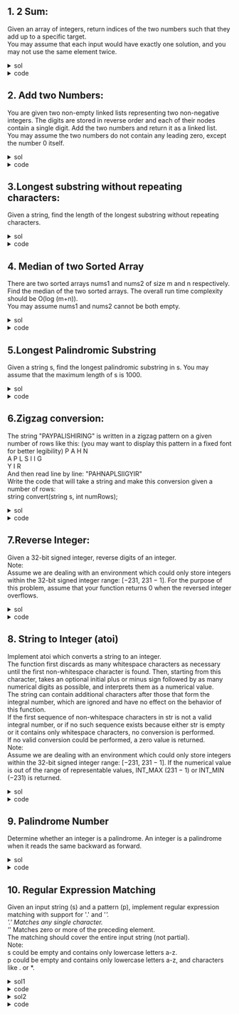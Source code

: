 ## 1. 2 Sum: 
Given an array of integers, return indices of the two numbers such that they add up to a specific target.  
You may assume that each input would have exactly one solution, and you may not use the same element twice.  

<details><summary>sol</summary>
<p>

#### Use dictionary. time=O(n), space=O(n)   ps: O(1) amortized lookup time since dict is implemented with hash table

</p></details>

<details><summary>code</summary>
<p>

```python
class Solution(object):
    def twoSum(self, nums, target):
        """
        :type nums: List[int]
        :type target: int
        :rtype: List[int]
        """
        numsDict = dict()
        for i in range(len(nums)):
            if target - nums[i] in numsDict:
                return [numsDict[target - nums[i]], i]
            else:
                numsDict[nums[i]] = i
```
</p></details>

## 2. Add two Numbers:
You are given two non-empty linked lists representing two non-negative integers. The digits are stored in reverse order and each of their nodes contain a single digit. Add the two numbers and return it as a linked list.  
You may assume the two numbers do not contain any leading zero, except the number 0 itself.  

<details><summary>sol</summary>
<p>

#### linked list with dummy. time=O(n), space=O(1)

</p></details>

<details><summary>code</summary>
<p>

```python
class Solution(object):
    def addTwoNumbers(self, l1, l2):
        """
        :type l1: ListNode
        :type l2: ListNode
        :rtype: ListNode
        """
        carry = 0
        node = head = ListNode(0)
        while l1 or l2 or carry:
            nextVal = 0
            l1v, l2v = 0, 0
            if l1:
                l1v = l1.val
                l1 = l1.next
            if l2:
                l2v = l2.val
                l2 = l2.next
            if l1v + l2v + carry >= 10:
                node.next = ListNode(l1v + l2v + carry - 10)
                carry = 1
            else:
                node.next = ListNode(l1v + l2v + carry)
                carry = 0
            node = node.next
        return head.next
```
</p></details>

## 3.Longest substring without repeating characters:
Given a string, find the length of the longest substring without repeating characters.  

<details><summary>sol</summary>
<p>

#### use a dictionary to store the last occurrence. a variable start to save the start point of string. time=O(n), space=O(1)

</p></details>

<details><summary>code</summary>
<p>

```python
class Solution(object):
    def lengthOfLongestSubstring(self, s):
        """
        :type s: str
        :rtype: int
        """
        res, l, start = 0, 0, 0
        last = {}
        for i, c in enumerate(s):
            if c not in last or last[c] < start:
                l += 1
            else:          
                l = i - last[c]
                start = last[c] + 1
            last[c] = i
            res = max(res, l)
        return res
```
</p></details>

## 4. Median of two Sorted Array
There are two sorted arrays nums1 and nums2 of size m and n respectively.  
Find the median of the two sorted arrays. The overall run time complexity should be O(log (m+n)).  
You may assume nums1 and nums2 cannot be both empty.  

<details><summary>sol</summary>
<p>

#### first make sure one’s length greater than the other.
Second, do binary search. l=0, r=m, i = (l+r)/2, j=halfLen-i
compare A[i-1] and B[j]; compare A[i] and B[j-1] to adjust l and r. Else: (found good partition), determine the largest left and smallest right, calculate. time=O(log(min(m, n))), space=O(1)

</p></details>

<details><summary>code</summary>
<p>

```python
class Solution(object):
    def findMedianSortedArrays(self, nums1, nums2):
        """
        :type nums1: List[int]
        :type nums2: List[int]
        :rtype: float
        """
        A, B, m, n = nums1, nums2, len(nums1), len(nums2)
        if m > n:   #make sure len(A) < len(B)
            A, B, m, n = B, A, n, m
        l, r, halfLen = 0, m, (n+m+1)/2
        while l <= r:
            i = (l+r)/2
            j = halfLen - i
            if i > 0 and A[i-1] > B[j]:
                r = i - 1
            elif i < m and A[i] < B[j-1]:
                l = i + 1
            else:   #good i partition
                if i == 0:
                    Lmax = B[j-1]
                elif j == 0:
                    Lmax = A[i-1]
                else:
                    Lmax = max(A[i-1], B[j-1])
                if (m+n)%2 == 1:
                    return Lmax
                if i == m:
                    Rmin = B[j]
                elif j == n:
                    Rmin = A[i]
                else:
                    Rmin = min(A[i], B[j])
                return (Lmax+Rmin)/2.0
```
</p></details>

## 5.Longest Palindromic Substring
Given a string s, find the longest palindromic substring in s. You may assume that the maximum length of s is 1000.  

<details><summary>sol</summary>
<p>

#### Can AC using naive solution : expand from center. for each i or i&i+1, try their best time=O(n^2), space=O(1). / Manacher's Algorithm time=O(n)

</p></details>

<details><summary>code</summary>
<p>

```python
class Solution(object):
    def longestPalindrome(self, s):
        """
        :type s: str
        :rtype: str
        """
        res = ''
        for i in range(len(s)):
            j = 1
            cur = s[i]
            while i-j >= 0 and i+j < len(s):
                if s[i-j] == s[i+j]:
                    cur = s[i-j] + cur + s[i+j]
                    j += 1
                else:
                    break
            if len(cur) > len(res):
                res = cur
            if i < len(s) - 1 and s[i] == s[i+1]:
                j = 1
                cur = s[i] + s[i]
                while i-j >= 0 and i+1+j < len(s):
                    if s[i-j] == s[i+1+j]:
                        cur = s[i-j] + cur + s[i-j]
                        j += 1
                    else:
                        break
            if len(cur) > len(res):
                res = cur
        return res
```
</p></details>

## 6.Zigzag conversion:
The string "PAYPALISHIRING" is written in a zigzag pattern on a given number of rows like this: (you may want to display this pattern in a fixed font for better legibility)
P    A    H    N  
A P L S  I  I  G  
Y     I     R  
And then read line by line: "PAHNAPLSIIGYIR"  
Write the code that will take a string and make this conversion given a number of rows:  
string convert(string s, int numRows);  

<details><summary>sol</summary>
<p>

#### use string for each row, and finally join them. much more concise. time=O(n), space=O(n)

</p></details>

<details><summary>code</summary>
<p>

```python
class Solution(object):
    def convert(self, s, numRows):
        """
        :type s: str
        :type numRows: int
        :rtype: str
        """
        g = [''] * numRows
        if numRows == 1 or numRows > len(s):
            return s
        y, dy = 0, 1
        for c in s:
            g[y] += c
            y += dy
            if y == 0:
                dy = 1
            if y == numRows - 1:
                dy = -1
        return ''.join(g)
```
</p></details>

## 7.Reverse Integer:
Given a 32-bit signed integer, reverse digits of an integer.  
Note:  
Assume we are dealing with an environment which could only store integers within the 32-bit signed integer range: [−231,  231 − 1]. For the purpose of this problem, assume that your function returns 0 when the reversed integer overflows.  

<details><summary>sol</summary>
<p>

#### deal with sign, multiple and range independently. Finally multiply them together. (make use of True == 1, False==0). time=O(logn), space=O(1)

</p></details>

<details><summary>code</summary>
<p>

```python
class Solution(object):
    def reverse(self, x):
        """
        :type x: int
        :rtype: int
        """
        sign = (x > 0) - (x < 0)
        res = 0
        x = abs(x)
        while x > 0:
            res = res*10 + x%10
            x = x//10
        return sign * res * (res < 2**31)
```
</p></details>

## 8. String to Integer (atoi)
Implement atoi which converts a string to an integer.  
The function first discards as many whitespace characters as necessary until the first non-whitespace character is found. Then, starting from this character, takes an optional initial plus or minus sign followed by as many numerical digits as possible, and interprets them as a numerical value.  
The string can contain additional characters after those that form the integral number, which are ignored and have no effect on the behavior of this function.  
If the first sequence of non-whitespace characters in str is not a valid integral number, or if no such sequence exists because either str is empty or it contains only whitespace characters, no conversion is performed.  
If no valid conversion could be performed, a zero value is returned.  
Note:  
Assume we are dealing with an environment which could only store integers within the 32-bit signed integer range: [−231,  231 − 1]. If the numerical value is out of the range of representable values, INT_MAX (231 − 1) or INT_MIN (−231) is returned.  

<details><summary>sol</summary>
<p>

#### stupid question. handle i carefully(preventing index out of range error). time=O(n), space=O(1)

</p></details>

<details><summary>code</summary>
<p>

```python
class Solution(object):
    def myAtoi(self, str):
        """
        :type str: str
        :rtype: int
        """
        res, i, sign = 0, 0, 1
        if not str:
            return 0
        while i < len(str)-1 and str[i] == ' ':
            i += 1
        if str[i] in ['+', '-']:
            sign = 1 if str[i] == '+' else -1
            i += 1
        while i < len(str) and str[i].isnumeric():
            res = 10*res + int(str[i])
            i += 1
        return min(res*sign, 2**31-1) if sign == 1 else max(res*sign, -2**31) 
        
```
</p></details>

## 9. Palindrome Number
Determine whether an integer is a palindrome. An integer is a palindrome when it reads the same backward as forward.  

<details><summary>sol</summary>
<p>

#### Use an reverse integer to compare. case: num<0, num%10==0. time=O(logn), space=O(1)

</p></details>

<details><summary>code</summary>
<p>

```python
class Solution(object):
    def isPalindrome(self, x):
        """
        :type x: int
        :rtype: bool
        """
        if x < 0 or (x > 0 and x % 10 == 0):
            return False
        reverse = 0
        while x > reverse:
            reverse = reverse * 10 + x % 10
            x = x // 10
        return x == reverse or x == reverse//10
```
</p></details>

## 10. Regular Expression Matching
Given an input string (s) and a pattern (p), implement regular expression matching with support for '.' and '*'.  
'.' Matches any single character.  
'*' Matches zero or more of the preceding element.  
The matching should cover the entire input string (not partial).  
Note:  
s could be empty and contains only lowercase letters a-z.  
p could be empty and contains only lowercase letters a-z, and characters like . or *.  

<details><summary>sol1</summary>
<p>

#### recursive. if p empty then s should be empty. compare the first letter in s and p. '*' indicates duplicate or just ignore it. PogChamp complexity, check leetcode.

</p></details>

<details><summary>code</summary>
<p>

```python
class Solution(object):
    def isMatch(self, s, p):
        """
        :type s: str
        :type p: str
        :rtype: bool
        """
        if not p: # if pattern is empty, str should be empty
            return not s
        firstMatch = bool(s) and p[0] in [s[0], '.']
        if len(p) > 1 and p[1] == '*':  #no or lots
            return self.isMatch(s, p[2:]) or (firstMatch and self.isMatch(s[1:], p))
        else:   #no *, compare first and the rest
            return firstMatch and self.isMatch(s[1:], p[1:])
```
</p></details>

<details><summary>sol2</summary>
<p>

#### DP. time=O(m*n), space=O(m*n)

</p></details>

<details><summary>code</summary>
<p>

```python
    def isMatch2(self, s, p):
        """
        :type s: str
        :type p: str
        :rtype: bool
        """
        dp = [[False] * (len(s)+1) for _ in range(len(p)+1)]
        dp[-1][-1] = True
        for i in range(len(p)-1, -1, -1):
            for j in range(len(s), -1, -1):
                first_match = j < len(s) and p[i] in [s[j], '.']
                if i+1 < len(p) and p[i+1] == '*':
                    dp[i][j] = dp[i+2][j] or (first_match and dp[i][j+1])
                else:
                    dp[i][j] = first_match and dp[i+1][j+1]
        return dp[0][0]
```
</p></details>
